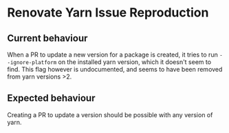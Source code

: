 # Renovate Yarn Issue Reproduction

## Current behaviour

When a PR to update a new version for a package is created, it tries to run `--ignore-platform` on the installed yarn version, which it doesn't seem to find. This flag however is undocumented, and seems to have been removed from yarn versions >2.

## Expected behaviour

Creating a PR to update a version should be possible with any version of yarn.
